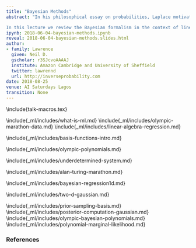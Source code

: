 ```yaml
---
title: "Bayesian Methods"
abstract: "In his philosophical essay on probabilities, Laplace motivated the deterministic universe as a *straw man* in terms of driving predictions. He suggested ignorance of data and models drives the need to turn to probability. Bayesian formalisms deal with uncertainty in parameters of the model. 

In this lecture we review the Bayesian formalism in the context of linear models, reviewing initially maximum likelihood and introducing basis functions as a way of driving non-linearity in the model."
ipynb: 2018-06-04-bayesian-methods.ipynb
reveal: 2018-06-04-bayesian-methods.slides.html
author:
- family: Lawrence
  given: Neil D.
  gscholar: r3SJcvoAAAAJ
  institute: Amazon Cambridge and University of Sheffield
  twitter: lawrennd
  url: http://inverseprobability.com
date: 2018-08-25
venue: AI Saturdays Lagos
transition: None
---
```


\include{talk-macros.tex}

\include{_ml/includes/what-is-ml.md}
\include{_ml/includes/olympic-marathon-data.md}
\include{_ml/includes/linear-algebra-regression.md}

\include{_ml/includes/basis-functions-intro.md}

\include{_ml/includes/olympic-polynomials.md}

\include{_ml/includes/underdetermined-system.md}

\include{_ml/includes/alan-turing-marathon.md}

\include{_ml/includes/bayesian-regression1d.md}

\include{_ml/includes/two-d-gaussian.md}

\include{_ml/includes/prior-sampling-basis.md}
\include{_ml/includes/posterior-computation-gaussian.md}
\include{_ml/includes/olympic-bayesian-polynomials.md}
\include{_ml/includes/polynomial-marginal-likelihood.md}

### References
